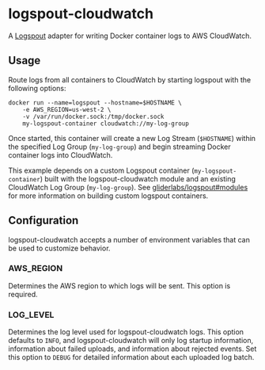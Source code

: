 # logspout-cloudwatch

A [Logspout](https://github.com/gliderlabs/logspout) adapter for writing Docker container logs to AWS CloudWatch.

## Usage

Route logs from all containers to CloudWatch by starting logspout with the following options:

```
docker run --name=logspout --hostname=$HOSTNAME \
    -e AWS_REGION=us-west-2 \
    -v /var/run/docker.sock:/tmp/docker.sock
    my-logspout-container cloudwatch://my-log-group
```

Once started, this container will create a new Log Stream (`$HOSTNAME`) within the specified Log Group (`my-log-group`) and begin streaming Docker container logs into CloudWatch.

This example depends on a custom Logspout container (`my-logspout-container`) built with the logspout-cloudwatch module and an existing CloudWatch Log Group (`my-log-group`). See [gliderlabs/logspout#modules](https://github.com/gliderlabs/logspout#modules) for more information on building custom logspout containers.

## Configuration

logspout-cloudwatch accepts a number of environment variables that can be used to customize behavior.

### AWS_REGION

Determines the AWS region to which logs will be sent. This option is required.

### LOG_LEVEL

Determines the log level used for logspout-cloudwatch logs. This option defaults to `INFO`, and logspout-cloudwatch will only log startup information, information about failed uploads, and information about rejected events. Set this option to `DEBUG` for detailed information about each uploaded log batch.
